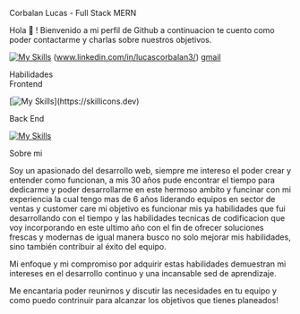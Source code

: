 Corbalan Lucas - Full Stack MERN 

Hola 👋 ! Bienvenido a mi perfil de Github a continuacion te cuento como poder contactarme y charlas sobre nuestros objetivos. 

[![My Skills](https://skillicons.dev/icons?i=linkedin)](https://skillicons.dev) (www.linkedin.com/in/lucascorbalan3/)
[gmail](mailto:lucas.corbalan.23@gmail.com)

Habilidades  
Frontend 

[![My Skills](https://skillicons.dev/icons?i=js,html,css,bootstrap,c,react,tailwind,vite,)](https://skillicons.dev)

Back End 

[![My Skills](https://skillicons.dev/icons?i=js,mongodb,express,nodejs,mysql,nextjs	)](https://skillicons.dev)

Sobre mi 

Soy un apasionado del desarrollo web, siempre me intereso el poder crear y entender como funcionan, a mis 30 años pude encontrar el tiempo para dedicarme y poder desarrollarme en este hermoso ambito y funcinar con mi experiencia la cual tengo mas de 6 años liderando equipos en sector de ventas y customer care 
mi objetivo es funcionar mis ya habilidades que fui desarrollando con el tiempo y las habilidades tecnicas de codificacion que voy incorporando en este ultimo año con el fin de ofrecer soluciones frescas y modernas de igual manera busco no solo mejorar mis habilidades, sino también contribuir al éxito del equipo. 

Mi enfoque y mi compromiso por adquirir estas habilidades demuestran mi intereses en el desarrollo continuo y una incansable sed de aprendizaje. 

Me encantaria poder reunirnos y discutir las necesidades en tu equipo y como puedo contrinuir para alcanzar los objetivos que tienes planeados! 



<!---
LucasCorbalan3/LucasCorbalan3 is a ✨ special ✨ repository because its `README.md` (this file) appears on your GitHub profile.
You can click the Preview link to take a look at your changes.
--->
